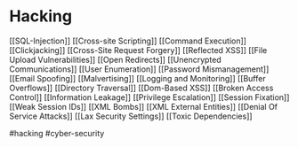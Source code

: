 # Hacking
[[SQL-Injection]]
[[Cross-site Scripting]]
[[Command Execution]]
[[Clickjacking]]
[[Cross-Site Request Forgery]]
[[Reflected XSS]]
[[File Upload Vulnerabilities]]
[[Open Redirects]]
[[Unencrypted Communications]]
[[User Enumeration]]
[[Password Mismanagement]]
[[Email Spoofing]]
[[Malvertising]]
[[Logging and Monitoring]]
[[Buffer Overflows]]
[[Directory Traversal]]
[[Dom-Based XSS]]
[[Broken Access Control]]
[[Information Leakage]]
[[Privilege Escalation]]
[[Session Fixation]]
[[Weak Session IDs]]
[[XML Bombs]]
[[XML External Entities]]
[[Denial Of Service Attacks]]
[[Lax Security Settings]]
[[Toxic Dependencies]]

#hacking #cyber-security 